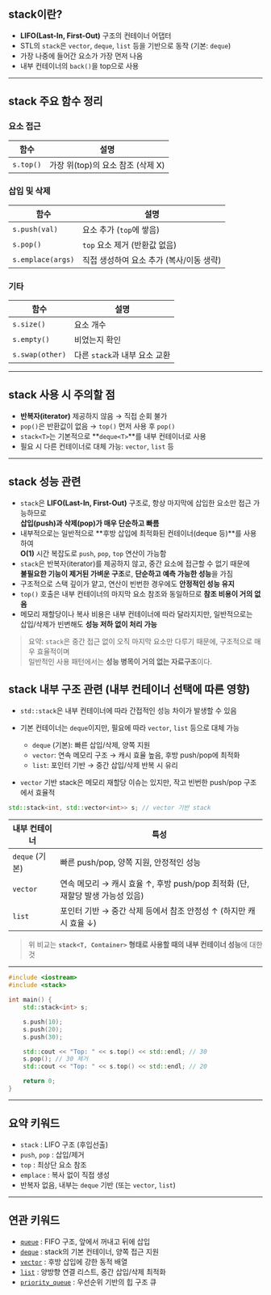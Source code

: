 ## stack이란?

- **LIFO(Last-In, First-Out)** 구조의 컨테이너 어댑터  
- STL의 `stack`은 `vector`, `deque`, `list` 등을 기반으로 동작 (기본: `deque`)  
- 가장 나중에 들어간 요소가 가장 먼저 나옴  
- 내부 컨테이너의 `back()`을 top으로 사용  

---

## stack 주요 함수 정리

### 요소 접근

| 함수 | 설명 |
|------|------|
| `s.top()` | 가장 위(top)의 요소 참조 (삭제 X) |

### 삽입 및 삭제

| 함수 | 설명 |
|------|------|
| `s.push(val)` | 요소 추가 (`top`에 쌓음) |
| `s.pop()` | `top` 요소 제거 (반환값 없음) |
| `s.emplace(args)` | 직접 생성하여 요소 추가 (복사/이동 생략) |

### 기타

| 함수 | 설명 |
|------|------|
| `s.size()` | 요소 개수 |
| `s.empty()` | 비었는지 확인 |
| `s.swap(other)` | 다른 `stack`과 내부 요소 교환 |

---

## stack 사용 시 주의할 점

- **반복자(iterator)** 제공하지 않음 → 직접 순회 불가  
- `pop()`은 반환값이 없음 → `top()` 먼저 사용 후 `pop()`  
- `stack<T>`는 기본적으로 **`deque<T>`**를 내부 컨테이너로 사용  
- 필요 시 다른 컨테이너로 대체 가능: `vector`, `list` 등

---

## stack 성능 관련
- `stack`은 **LIFO(Last-In, First-Out)** 구조로, 항상 마지막에 삽입한 요소만 접근 가능하므로  
  **삽입(push)과 삭제(pop)가 매우 단순하고 빠름**
- 내부적으로는 일반적으로 **후방 삽입에 최적화된 컨테이너(deque 등)**를 사용하여  
  **O(1)** 시간 복잡도로 `push`, `pop`, `top` 연산이 가능함
- `stack`은 반복자(iterator)를 제공하지 않고, 중간 요소에 접근할 수 없기 때문에  
  **불필요한 기능이 제거된 가벼운 구조**로, **단순하고 예측 가능한 성능**을 가짐
- 구조적으로 스택 깊이가 얕고, 연산이 빈번한 경우에도 **안정적인 성능 유지**
- `top()` 호출은 내부 컨테이너의 마지막 요소 참조와 동일하므로 **참조 비용이 거의 없음**
- 메모리 재할당이나 복사 비용은 내부 컨테이너에 따라 달라지지만, 일반적으로는  
  삽입/삭제가 빈번해도 **성능 저하 없이 처리 가능**

> 요약: `stack`은 중간 접근 없이 오직 마지막 요소만 다루기 때문에, 구조적으로 매우 효율적이며  
> 일반적인 사용 패턴에서는 **성능 병목이 거의 없는 자료구조**이다.



## stack 내부 구조 관련 (내부 컨테이너 선택에 따른 영향)

- `std::stack`은 내부 컨테이너에 따라 간접적인 성능 차이가 발생할 수 있음
-  기본 컨테이너는 `deque`이지만, 필요에 따라 `vector`, `list` 등으로 대체 가능 
    - `deque` (기본): 빠른 삽입/삭제, 양쪽 지원  
    - `vector`: 연속 메모리 구조 → 캐시 효율 높음, 후방 push/pop에 최적화  
    - `list`: 포인터 기반 → 중간 삽입/삭제 반복 시 유리  

  
- `vector` 기반 stack은 메모리 재할당 이슈는 있지만, 작고 빈번한 push/pop 구조에서 효율적
```cpp
std::stack<int, std::vector<int>> s; // vector 기반 stack
```
| 내부 컨테이너 | 특성 |
|---------------|------|
| `deque` (기본) | 빠른 push/pop, 양쪽 지원, 안정적인 성능 |
| `vector` | 연속 메모리 → 캐시 효율 ↑, 후방 push/pop 최적화 (단, 재할당 발생 가능성 있음) |
| `list` | 포인터 기반 → 중간 삭제 등에서 참조 안정성 ↑ (하지만 캐시 효율 ↓) |

> 위 비교는 **`stack<T, Container>` 형태로 사용할 때의 내부 컨테이너 성능**에 대한 것

---

```cpp
#include <iostream>
#include <stack>

int main() {
    std::stack<int> s;

    s.push(10);
    s.push(20);
    s.push(30);

    std::cout << "Top: " << s.top() << std::endl; // 30
    s.pop(); // 30 제거
    std::cout << "Top: " << s.top() << std::endl; // 20

    return 0;
}
```
---
## 요약 키워드

- `stack` : LIFO 구조 (후입선출)  
- `push`, `pop` : 삽입/제거  
- `top` : 최상단 요소 참조  
- `emplace` : 복사 없이 직접 생성  
- 반복자 없음, 내부는 `deque` 기반 (또는 `vector`, `list`)  

---

## 연관 키워드

- [`queue`](./queue.md) : FIFO 구조, 앞에서 꺼내고 뒤에 삽입  
- [`deque`](./deque.md) : stack의 기본 컨테이너, 양쪽 접근 지원  
- [`vector`](./vector.md) : 후방 삽입에 강한 동적 배열  
- [`list`](./list.md) : 양방향 연결 리스트, 중간 삽입/삭제 최적화  
- [`priority_queue`](./priority_queue.md) : 우선순위 기반의 힙 구조 큐  

